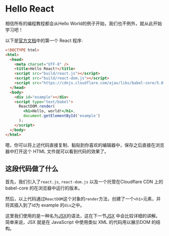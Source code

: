 # Hello React

相信所有的编程教程都会从Hello World的例子开始，我们也不例外，就从此开始学习吧！

以下是[官方文档](http://facebook.github.io/react/docs/getting-started.html)中的第一个 React 程序:

```html
<!DOCTYPE html>
<html>
  <head>
    <meta charset="UTF-8" />
    <title>Hello React!</title>
    <script src="build/react.js"></script>
    <script src="build/react-dom.js"></script>
    <script src="https://cdnjs.cloudflare.com/ajax/libs/babel-core/5.8.23/browser.min.js"></script>
  </head>
  <body>
    <div id="example"></div>
    <script type="text/babel">
      ReactDOM.render(
        <h1>Hello, world!</h1>,
        document.getElementById('example')
      );
    </script>
  </body>
</html>
```

嗯，你可以将上述代码直接复制、黏贴到你喜欢的编辑器中，保存之后直接在浏览器中打开这个 HTML 文件就可以看到代码的效果了。

## 这段代码做了什么

首先，我们引入了`react.js`, `react-dom.js` 以及一个托管在Cloudflare CDN 上的 babel-core 的在浏览器中运行的版本。

然后，以上代码通过`ReactDOM`这个对象的`render`方法，创建了一个`<h1>`元素，并将其插入到了id为 example 的`div`之中。

这里我们使用的是一种名为[JSX](https://github.com/facebook/jsx)的语法，这在下一节[JSX](../jsx/README.md) 中会比较详细的讲解。简单来说，JSX 就是在 JavaScript 中使用类似 XML 的代码用以展示DOM 的结构。
